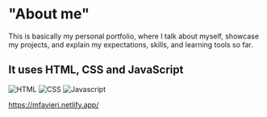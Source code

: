 # "About me"
This is basically my personal portfolio, where I talk about myself, showcase my projects, and explain my expectations, skills, and learning tools so far.

## It uses HTML, CSS and JavaScript

![HTML](https://img.shields.io/badge/HTML5-E34F26?style=for-the-badge&logo=html5&logoColor=white)
![CSS](https://img.shields.io/badge/CSS3-1572B6?style=for-the-badge&logo=css3&logoColor=white)
![Javascript](https://img.shields.io/badge/JavaScript-F7DF1E?style=for-the-badge&logo=javascript&logoColor=black)

<a>https://mfavieri.netlify.app/<a>
